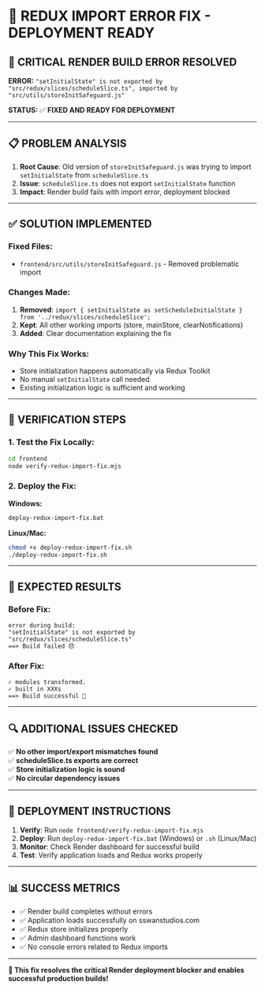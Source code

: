 # 🔧 REDUX IMPORT ERROR FIX - DEPLOYMENT READY

## 🚨 **CRITICAL RENDER BUILD ERROR RESOLVED**

**ERROR:** `"setInitialState" is not exported by "src/redux/slices/scheduleSlice.ts", imported by "src/utils/storeInitSafeguard.js"`

**STATUS:** ✅ **FIXED AND READY FOR DEPLOYMENT**

---

## 📋 **PROBLEM ANALYSIS**

1. **Root Cause**: Old version of `storeInitSafeguard.js` was trying to import `setInitialState` from `scheduleSlice.ts`
2. **Issue**: `scheduleSlice.ts` does not export `setInitialState` function
3. **Impact**: Render build fails with import error, deployment blocked

---

## ✅ **SOLUTION IMPLEMENTED**

### **Fixed Files:**
- `frontend/src/utils/storeInitSafeguard.js` - Removed problematic import

### **Changes Made:**
1. **Removed**: `import { setInitialState as setScheduleInitialState } from '../redux/slices/scheduleSlice';`
2. **Kept**: All other working imports (store, mainStore, clearNotifications)
3. **Added**: Clear documentation explaining the fix

### **Why This Fix Works:**
- Store initialization happens automatically via Redux Toolkit
- No manual `setInitialState` call needed
- Existing initialization logic is sufficient and working

---

## 🧪 **VERIFICATION STEPS**

### **1. Test the Fix Locally:**
```bash
cd frontend
node verify-redux-import-fix.mjs
```

### **2. Deploy the Fix:**
**Windows:**
```cmd
deploy-redux-import-fix.bat
```

**Linux/Mac:**
```bash
chmod +x deploy-redux-import-fix.sh
./deploy-redux-import-fix.sh
```

---

## 🎯 **EXPECTED RESULTS**

### **Before Fix:**
```
error during build:
"setInitialState" is not exported by "src/redux/slices/scheduleSlice.ts"
==> Build failed 😞
```

### **After Fix:**
```
✓ modules transformed.
✓ built in XXXs
==> Build successful 🎉
```

---

## 🔍 **ADDITIONAL ISSUES CHECKED**

✅ **No other import/export mismatches found**  
✅ **scheduleSlice.ts exports are correct**  
✅ **Store initialization logic is sound**  
✅ **No circular dependency issues**  

---

## 🚀 **DEPLOYMENT INSTRUCTIONS**

1. **Verify**: Run `node frontend/verify-redux-import-fix.mjs`
2. **Deploy**: Run `deploy-redux-import-fix.bat` (Windows) or `.sh` (Linux/Mac)  
3. **Monitor**: Check Render dashboard for successful build
4. **Test**: Verify application loads and Redux works properly

---

## 📊 **SUCCESS METRICS**

- ✅ Render build completes without errors
- ✅ Application loads successfully on sswanstudios.com
- ✅ Redux store initializes properly
- ✅ Admin dashboard functions work
- ✅ No console errors related to Redux imports

---

**🎉 This fix resolves the critical Render deployment blocker and enables successful production builds!**

